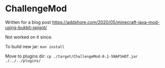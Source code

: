 # ChallengeMod

Written for a blog post https://addshore.com/2020/05/minecraft-java-mod-using-bukkit-spigot/

Not worked on it since.

To build new jar:
`mvn install`

Move to plugins dir:
`cp ./target/ChallengeMod-0.1-SNAPSHOT.jar ./../../plugins/`
